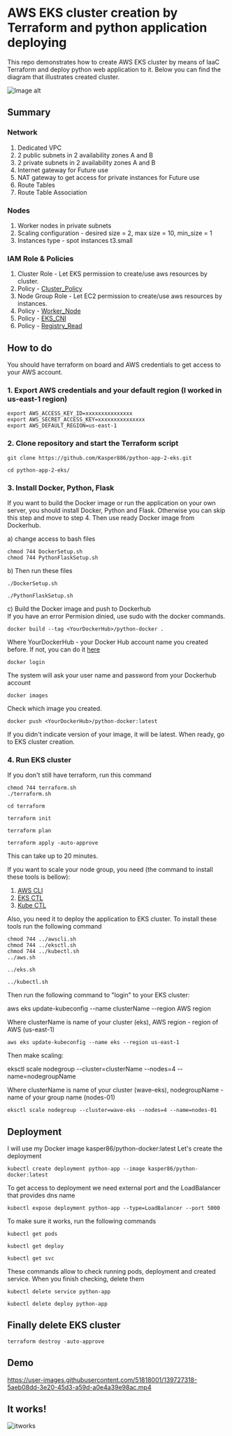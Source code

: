 # AWS EKS cluster creation by Terraform and python application deploying
This repo demonstrates how to create AWS EKS cluster by means of IaaC Terraform and deploy python web application to it. 
Below you can find the diagram that illustrates created cluster.

![Image alt](https://github.com/Kasper886/WaveProject/blob/master/EKS-Cluster/files/diagram3.png)

## Summary
### Network
1. Dedicated VPC
2. 2 public subnets in 2 availability zones A and B
3. 2 private subnets in 2 availability zones A and B
4. Internet gateway for Future use
5. NAT gateway to get access for private instances for Future use
6. Route Tables
7. Route Table Association

### Nodes
1. Worker nodes in private subnets
2. Scaling configuration - desired size = 2, max size = 10, min_size = 1
3. Instances type - spot instances t3.small

### IAM Role & Policies
1. Cluster Role - Let EKS permission to create/use aws resources by cluster.
2. Policy - [Cluster_Policy](https://github.com/SummitRoute/aws_managed_policies/blob/master/policies/AmazonEKSClusterPolicy)
3. Node Group Role - Let EC2 permission to create/use aws resources by instances.
4. Policy - [Worker_Node](https://github.com/SummitRoute/aws_managed_policies/blob/master/policies/AmazonEKSWorkerNodePolicy)
5. Policy - [EKS_CNI](https://github.com/SummitRoute/aws_managed_policies/blob/master/policies/AmazonEKS_CNI_Policy)
6. Policy - [Registry_Read](https://github.com/SummitRoute/aws_managed_policies/blob/master/policies/AmazonEC2ContainerRegistryReadOnly)

## How to do
You should have terraform on board and AWS credentials to get access to your AWS account.

### 1. Export AWS credentials and your default region (I worked in us-east-1 region)
```
export AWS_ACCESS_KEY_ID=xxxxxxxxxxxxxxx
export AWS_SECRET_ACCESS_KEY=xxxxxxxxxxxxxxx
export AWS_DEFAULT_REGION=us-east-1
```
### 2. Clone repository and start the Terraform script
```
git clone https://github.com/Kasper886/python-app-2-eks.git
```
```
cd python-app-2-eks/
```
### 3. Install Docker, Python, Flask
If you want to build the Docker image or run the application on your own server, you should install Docker, Python and Flask.
Otherwise you can skip this step and move to step 4. Then use ready Docker image from Dockerhub.

a) change access to bash files
```
chmod 744 DockerSetup.sh
chmod 744 PythonFlaskSetup.sh
```
b) Then run these files
```
./DockerSetup.sh
```
```
./PythonFlaskSetup.sh
```
c) Build the Docker image and push to Dockerhub<br/>
If you have an error Permision dinied, use sudo with the docker commands.
```
docker build --tag <YourDockerHub>/python-docker .
```
Where YourDockerHub - your Docker Hub account name you created before. If not, you can do it [here](https://hub.docker.com/)
```
docker login
```
The system will ask your user name and password from your Dockerhub account
```
docker images
```
Check which image you created.
```
docker push <YourDockerHub>/python-docker:latest
```
If you didn't indicate version of your image, it will be latest. 
When ready, go to EKS cluster creation.

### 4. Run EKS cluster
If you don't still have terraform, run this command
```
chmod 744 terraform.sh
./terraform.sh
```
```
cd terraform
```
```
terraform init
```
```
terraform plan
```
```
terraform apply -auto-approve
```
This can take up to 20 minutes.

If you want to scale your node group, you need (the command to install these tools is bellow):
1. [AWS CLI](https://docs.aws.amazon.com/cli/latest/userguide/cli-chap-install.html)
2. [EKS CTL](https://docs.aws.amazon.com/eks/latest/userguide/eksctl.html)
3. [Kube CTL](https://docs.aws.amazon.com/eks/latest/userguide/install-kubectl.html)

Also, you need it to deploy the application to EKS cluster. To install these tools run the following command
```
chmod 744 ../awscli.sh
chmod 744 ../eksctl.sh
chmod 744 ../kubectl.sh
../aws.sh
```
```
../eks.sh
```
```
../kubectl.sh
```

Then run the following command to "login" to your EKS cluster:

aws eks update-kubeconfig --name clusterName --region AWS region

  Where clusterName is name of your cluster (eks), AWS region - region of AWS (us-east-1)
```
aws eks update-kubeconfig --name eks --region us-east-1
```

Then make scaling:

eksctl scale nodegroup --cluster=clusterName --nodes=4 --name=nodegroupName

  Where clusterName is name of your cluster (wave-eks), nodegroupName - name of your group name (nodes-01)
```
eksctl scale nodegroup --cluster=wave-eks --nodes=4 --name=nodes-01
```

## Deployment
I will use my Docker image kasper86/python-docker:latest
Let's create the deployment
```
kubectl create deployment python-app --image kasper86/python-docker:latest
```
To get access to deployment we need external port and the LoadBalancer that provides dns name
```
kubectl expose deployment python-app --type=LoadBalancer --port 5000
```
To make sure it works, run the following commands
```
kubectl get pods
```
```
kubectl get deploy
```
```
kubectl get svc
```
These commands allow to check running pods, deployment and created service. When you finish checking, delete them
```
kubectl delete service python-app
```
```
kubectl delete deploy python-app
```

## Finally delete EKS cluster
```
terraform destroy -auto-approve
```

## Demo

https://user-images.githubusercontent.com/51818001/139727318-5aeb08dd-3e20-45d3-a59d-a0e4a39e98ac.mp4

## It works!
![itworks](https://user-images.githubusercontent.com/51818001/140783275-f5ccdc8c-f6ec-4494-8937-9259b55ad62f.png)
